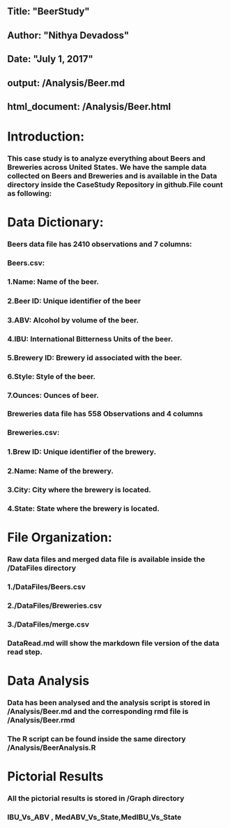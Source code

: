##   Title: "BeerStudy"
##   Author: "Nithya Devadoss"
##   Date: "July 1, 2017"
##   output: /Analysis/Beer.md
##   html_document: /Analysis/Beer.html


# Introduction:

### This case study is to analyze everything about Beers and Breweries across United States. We have the sample data collected on Beers and Breweries and is available in the Data directory inside the CaseStudy Repository in github.File count as following:

# Data Dictionary:
### Beers data file has 2410 observations and 7 columns: 

### Beers.csv: 
### 1.Name: Name of the beer. 
### 2.Beer ID: Unique identiﬁer of the beer
### 3.ABV: Alcohol by volume of the beer. 
### 4.IBU: International Bitterness Units of the beer. 
### 5.Brewery ID: Brewery id associated with the beer. 
### 6.Style: Style of the beer. 
### 7.Ounces: Ounces of beer.

### Breweries data file has 558 Observations and 4 columns

### Breweries.csv: 
### 1.Brew ID: Unique identiﬁer of the brewery. 
### 2.Name: Name of the brewery. 
### 3.City: City where the brewery is located. 
### 4.State: State where the brewery is located.

# File Organization:
### Raw data files and merged data file is available inside the /DataFiles directory 

### 1./DataFiles/Beers.csv
### 2./DataFiles/Breweries.csv
### 3./DataFiles/merge.csv
### DataRead.md will show the markdown file version of the data read step.

# Data Analysis
### Data has been analysed and the analysis script is stored in /Analysis/Beer.md and the corresponding rmd file is /Analysis/Beer.rmd
### The R script can be found inside the same directory /Analysis/BeerAnalysis.R

# Pictorial Results
### All the pictorial results is stored in /Graph directory
### IBU_Vs_ABV , MedABV_Vs_State,MedIBU_Vs_State
